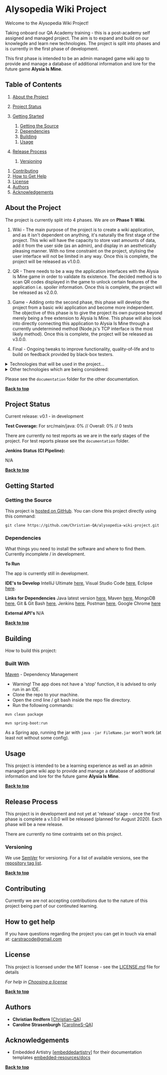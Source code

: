 # Alysopedia Wiki Project

Welcome to the Alysopedia Wiki Project!

Taking onboard our QA Academy training - this is a post-academy self assigned and managed project. The aim is to expand and build on our knowlegde and learn new technologies. The project is split into phases and is currently in the first phase of development.

This first phase is intended to be an admin managed game wiki app to provide and manage a database of additional information and lore for the future game **Alysia Is Mine**.

## Table of Contents

1. [About the Project](#about-the-project)
1. [Project Status](#project-status)

1. [Getting Started](#getting-started)
    1. [Getting the Source](#getting-the-source)
    1. [Dependencies](#dependencies)
    1. [Building](#building)
     <!-- 1. [Installation](#installation)-->
    1. [Usage](#usage)
1. [Release Process](#release-process)
    1. [Versioning](#versioning)
<!--1. [Further Reading](#further-reading)-->

1. [Contributing](#contributing)
1. [How to Get Help](#how-to-get-help)
1. [License](#license)
1. [Authors](#authors)
1. [Acknowledgements](#acknowledgements)

## About the Project

The project is currently split into 4 phases. We are on **Phase 1: Wiki**.

1. Wiki - The main purpose of the project is to create a wiki application, and as it isn't dependent on anything, it's naturally the first stage of the project. This wiki will have the capacity to store vast amounts of data, add it from the user side (as an admin), and display in an aesthetically pleasing manner. With no time constraint on the project, stylising the user interface will not be limited in any way. Once this is complete, the project will be released as v1.0.0.

2. QR - There needs to be a way the application interfaces with the Alysia Is Mine game in order to validate its existence. The decided method is to scan QR codes displayed in the game to unlock certain features of the application i.e. spoiler information. Once this is complete, the project will be released as v2.0.0.

3. Game - Adding onto the second phase, this phase will develop the project from a basic wiki application and become more independent. The objective of this phase is to give the project its own purpose beyond merely being a free extension to Alysia Is Mine. This phase will also look into directly connecting this application to Alysia Is Mine through a currently undetermined method (Node.js's TCP interface is the most likely method). Once this is complete, the project will be released as v3.0.0.

4. Final - Ongoing tweaks to improve functionality, quality-of-life and to build on feedback provided by black-box testers.


<details>
<summary>Technologies that will be used in the project...</summary>

- Version Control System: Git 
- Source Code Management: GitHub 
- Kanban Board: GitHub Boards  
- Database Management System: MongoDB (local for now)
- Back-End Programming Language: Java 
- API Development Platform: Spring  
- Front-End Web Technologies: HTML, CSS, JavaScript, Axios
- Build Tool: Maven 
- Unit Testing: Junit / TestNG, Mockito 
- Integration Testing: Cucumber-Selenium 
- Test Reporting: Surefire / ExtentReports 
- CI Server: Jenkins 
- Static Analysis: SonarQube

</details>

<details>
<summary>Other technologies which are being considered:</summary>

Front-End Web Technologies: Phaser, React
Security Technologies: Spring Security, bcrypt
Cloud Technology: AWS / Azure
Load Testing: JMeter
Other: GameMaker Studios 2, Node.js

</details>

Please see the `documentation` folder for the other documentation.


**[Back to top](#table-of-contents)**

## Project Status 
Current release: v0.1 - in development

**Test Coverage:** For src/main/java: 0% // Overall: 0% // 0 tests

There are currently no test reports as we are in the early stages of the project.
For test reports please see the `documentation` folder.

**Jenkins Status (CI Pipeline):**

N/A


**[Back to top](#table-of-contents)**

## Getting Started

### Getting the Source

This project is [hosted on GitHub](https://github.com/Christian-QA/alysopedia-wiki-project). You can clone this project directly using this command:

```
git clone https://github.com/Christian-QA/alysopedia-wiki-project.git
```
### Dependencies
What things you need to install the software and where to find them. Currently incomplete / in development.

**To Run**

The app is currently still in development.

**IDE's to Develop**
IntelliJ Ultimate [here](https://www.jetbrains.com/idea/download/#section=windows),
Visual Studio Code [here](https://code.visualstudio.com/Download),
Eclipse [here](https://www.eclipse.org/downloads/).

**Links for Dependencies**
Java latest version [here](https://www.oracle.com/java/technologies/javase-downloads.html#JDK14),
Maven [here](https://maven.apache.org/),
MongoDB [here](https://www.mongodb.com/what-is-mongodb),
Git & Git Bash [here](https://git-scm.com/downloads),
Jenkins [here](https://jenkins.io/download/),
Postman [here](https://www.postman.com/downloads/),
Google Chrome [here](https://www.google.com/chrome/)

**External API's**
N/A

**[Back to top](#table-of-contents)**
## Building

How to build this project: 

### Built With

[Maven](https://maven.apache.org/) - Dependency Management

* Warning! The app does not have a 'stop' function, it is advised to only run in an IDE.
* Clone the repo to your machine.
* Open the cmd line / git bash inside the repo file directory.
* Run the following commands:

``` mvn clean package ```

``` mvn spring-boot:run ```

As a Spring app, running the jar with `java -jar FileName.jar` won't work (at least not without some config).

<!--
### Running the tests

The easiest way to run all our existing tests is to right click on `test/java/com.qa.alysopedia` in your IDE and select `Run tests in 'com.qa.alysopedia'` or `Run tests in 'com.qa.alysopedia' with Coverage`

![Run All Tests](https://i.imgur.com/RSGswss.png)

**[Back to top](#table-of-contents)**

#### User acceptance Tests (with Selenium)
Selenium uses the `chromedriver.exe` to run automated tests mocking use of the front-end. You should check that the driver you use matches your version of chrome. Get versions [here](http://chromedriver.chromium.org/).

We have included the `extent-report.xml` and dependencies required to get easy to read test reports in the form of html files.

There are examples of the tests in this project. You can run them like you would run unit tests.

Or take a look at this [selenium-testing](https://github.com/CarolineS-QA/selenium-testing) repo which has other examples.

#### Static analysis
Sonarqube is used for static analysis. We used it to see how well my code conformed to an industry standard, the amount of coverage for my tests, and also highlighting bugs and security warnings.

```
mvn clean package
sonar:sonar -Dsonar.host.url=http://YourVMForSonarQubeIP:PORT/ -Dsonar.login.admin=admin -Dsonar.password=admin
```
![SonarQube example](https://i.imgur.com/zFF3c7m.png)

**[Back to top](#table-of-contents)**
## Installation

Installing Demo

How to get a development environment running:

* Clone the repo to your machine. (fork it first if you want to make changes for yourself).
* Open git bash (git should already be initalised if you clone it otherwise use `git init`).
* It's recommended that you start making changes on a new branch `git checkout -b NAME-OF-YOUR-BRANCH`
* Open as an existing maven project in the IDE of your choice
* You'll probably want to check the **application.properties** file in `src/main/resources` first
* You can change the database connection details and port the web app is hosted on here
* Once configured, you can start developing!
* Find the `App` file in `src/main/java/com.qa.alysopedia`
* There should be an option to `run` the application


Example of getting some data out of the system with Postman:

![Postman createUser](https://i.imgur.com/xerOh0B.jpg)

On localhost:8181 page:
![Development web interface](https://i.imgur.com/kHuocmT.jpg)



Remember you can `Ctrl + Shift + I` to inspect and reach the developer's console.

**[Back to top](#table-of-contents)**
-->

## Usage

This project is intended to be a learning experience as well as an admin managed game wiki app to provide and manage a database of additional information and lore for the future game **Alysia Is Mine**.

**[Back to top](#table-of-contents)**

## Release Process

This project is in development and not yet at 'release' stage - once the first phase is complete a v.1.0.0 will be released (planned for August 2020). Each phase will be a new release.

There are currently no time contraints set on this project.

### Versioning

We use [SemVer](http://semver.org/) for versioning. For a list of available versions, see the [repository tag list](https://github.com/Christian-QA/alysopedia-wiki-project/tags).

**[Back to top](#table-of-contents)**
<!--
## Further Reading

**[Back to top](#table-of-contents)**
-->
## Contributing

Currently we are not accepting contributions due to the nature of this project being part of our continuted learning.

<!-- Please review [CONTRIBUTING.md](docs/CONTRIBUTING.md) for details on our code of conduct and development process (this is currently in development). -->

## How to get help

If you have questions regarding the project you can get in touch via email at: carstracode@gmail.com

## License

This project is licensed under the MIT license - see the [LICENSE.md](LICENSE.md) file for details 

*For help in [Choosing a license](https://choosealicense.com/)*

**[Back to top](#table-of-contents)**

## Authors

* **Christian Redfern** [[Christian-QA](https://github.com/Christian-QA)]
* **Caroline Strasenburgh** [[CarolineS-QA](https://github.com/CarolineS-QA)]
<!--
* **Felix Marley** [[Femarleycode](https://github.com/Femarleycode)]
* **Luke Smyth-osbourne** [[sosbourneQA](https://github.com/sosbourneQA)]
-->

## Acknowledgements

* Embedded Artistry [[embeddedartistry](https://github.com/embeddedartistry)] for their documentation templates [embedded-resources/docs](https://github.com/embeddedartistry/embedded-resources/tree/master/docs)

**[Back to top](#table-of-contents)**

